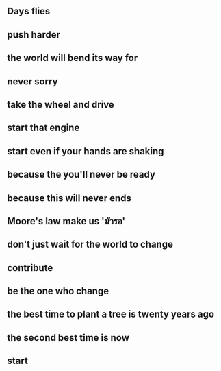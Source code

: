 ## Days flies
## push harder
## the world will bend its way for
## never sorry
## take the wheel and drive

## start that engine
## start even if your hands are shaking
## because the you'll never be ready
## because this will never ends

## Moore's law make us 'มัวรอ'
## don't just wait for the world to change
## contribute
## be the one who change

## the best time to plant a tree is twenty years ago
## the second best time is now


## start
